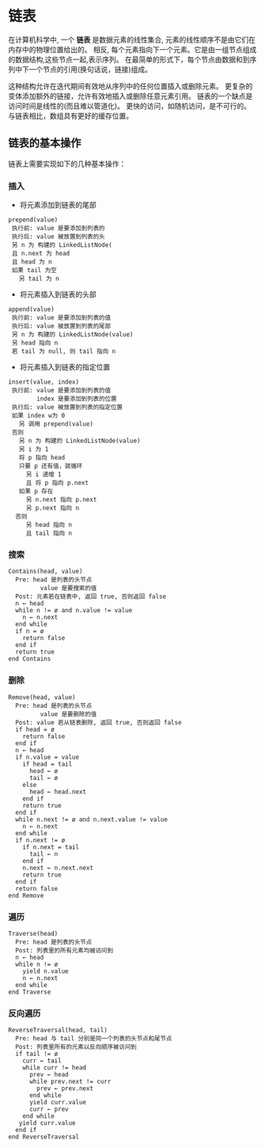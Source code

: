 # 链表

在计算机科学中, 一个 **链表** 是数据元素的线性集合, 元素的线性顺序不是由它们在内存中的物理位置给出的。
相反, 每个元素指向下一个元素。它是由一组节点组成的数据结构,这些节点一起,表示序列。
在最简单的形式下，每个节点由数据和到序列中下一个节点的引用(换句话说，链接)组成。

这种结构允许在迭代期间有效地从序列中的任何位置插入或删除元素。
更复杂的变体添加额外的链接，允许有效地插入或删除任意元素引用。
链表的一个缺点是访问时间是线性的(而且难以管道化)。
更快的访问，如随机访问，是不可行的。与链表相比，数组具有更好的缓存位置。

## 链表的基本操作
链表上需要实现如下的几种基本操作：

### 插入
- 将元素添加到链表的尾部
```
prepend(value)
 执行前: value 是要添加到列表的
 执行后: value 被放置到列表的头
 另 n 为 构建的 LinkedListNode(
 且 n.next 为 head
 且 head 为 n
 如果 tail 为空
   另 tail 为 n

```

- 将元素插入到链表的头部
```
append(value)
 执行前: value 是要添加到列表的值
 执行后: value 被放置到列表的尾部
 另 n 为 构建的 LinkedListNode(value)
 另 head 指向 n
 若 tail 为 null, 则 tail 指向 n
```

- 将元素插入到链表的指定位置
```
insert(value, index)
 执行前: value 是要添加到列表的值
        index 是要添加到列表的位置
 执行后: value 被放置到列表的指定位置
 如果 index w为 0
   另 调用 prepend(value)
 否则
   另 n 为 构建的 LinkedListNode(value)
   另 i 为 1
   将 p 指向 head
   只要 p 还有值，就循环
     另 i 递增 1
     且 将 p 指向 p.next
   如果 p 存在
     另 n.next 指向 p.next
     另 p.next 指向 n
  否则
     另 head 指向 n
     且 tail 指向 n
```

### 搜索

```text
Contains(head, value)
  Pre: head 是列表的头节点
         value 是要搜索的值
  Post: 元素若在链表中, 返回 true, 否则返回 false
  n ← head
  while n != ø and n.value != value
    n ← n.next
  end while
  if n = ø
    return false
  end if
  return true
end Contains
```

### 删除

```text
Remove(head, value)
  Pre: head 是列表的头节点
         value 是要删除的值
  Post: value 若从链表删除, 返回 true, 否则返回 false
  if head = ø
    return false
  end if
  n ← head
  if n.value = value
    if head = tail
      head ← ø
      tail ← ø
    else
      head ← head.next
    end if
    return true
  end if
  while n.next != ø and n.next.value != value
    n ← n.next
  end while
  if n.next != ø
    if n.next = tail
      tail ← n
    end if
    n.next ← n.next.next
    return true
  end if
  return false
end Remove
```

### 遍历

```text
Traverse(head)
  Pre: head 是列表的头节点
  Post: 列表里的所有元素均被访问到
  n ← head
  while n != ø
    yield n.value
    n ← n.next
  end while
end Traverse
```

### 反向遍历

```text
ReverseTraversal(head, tail)
  Pre: head 与 tail 分别是同一个列表的头节点和尾节点
  Post: 列表里所有的元素以反向顺序被访问到
  if tail != ø
    curr ← tail
    while curr != head
      prev ← head
      while prev.next != curr
        prev ← prev.next
      end while
      yield curr.value
      curr ← prev
    end while
   yield curr.value
  end if
end ReverseTraversal
```
